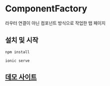 # ComponentFactory
라우터 연결이 아닌 컴포넌트 방식으로 작업한 탭 페이지 

## 설치 및 시작
```
npm install

ionic serve
```

## [데모 사이트](https://yuna8815.github.io/ComponentFactory/master/)